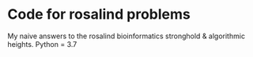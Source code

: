 # Code for rosalind problems
My naive answers to the rosalind bioinformatics stronghold & algorithmic heights. Python = 3.7
